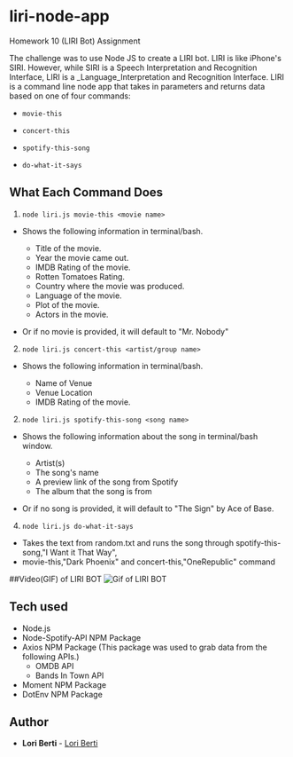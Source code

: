# liri-node-app
Homework 10 (LIRI Bot) Assignment

The challenge was to use Node JS to create a LIRI bot.  LIRI is like iPhone's SIRI.  However, while SIRI is a Speech Interpretation and Recognition Interface, LIRI  is a _Language_Interpretation and Recognition Interface.  LIRI is a command line node app that takes in parameters and returns data based on one of four commands:

  * `movie-this`

  * `concert-this`

  * `spotify-this-song`

  * `do-what-it-says`

## What Each Command Does

1. `node liri.js movie-this <movie name>`

  * Shows the following information in terminal/bash.

    * Title of the movie.
    * Year the movie came out.
    * IMDB Rating of the movie.
    * Rotten Tomatoes Rating.
    * Country where the movie was produced.
    * Language of the movie.
    * Plot of the movie.
    * Actors in the movie.

  * Or if no movie is provided, it will default to "Mr. Nobody"

2. `node liri.js concert-this <artist/group name>`

  * Shows the following information in terminal/bash.

    * Name of Venue
    * Venue Location
    * IMDB Rating of the movie.

2. `node liri.js spotify-this-song <song name>`

  * Shows the following information about the song in terminal/bash window.
    * Artist(s)
    * The song's name
    * A preview link of the song from Spotify
    * The album that the song is from

  * Or if no song is provided, it will default to "The Sign" by Ace of Base.

4. `node liri.js do-what-it-says`

  * Takes the text from random.txt and runs the song through spotify-this-song,"I Want it That Way",
  * movie-this,"Dark Phoenix"  and concert-this,"OneRepublic" command


##Video(GIF) of LIRI BOT
![Gif of LIRI BOT](LIRIBOT.gif)

## Tech used
- Node.js
- Node-Spotify-API NPM Package
- Axios NPM Package (This package was used to grab data from the following APIs.)
    * OMDB API
    * Bands In Town API
- Moment NPM Package
- DotEnv NPM Package 

## Author

* **Lori Berti** - [Lori Berti](https://github.com/lberti92)
